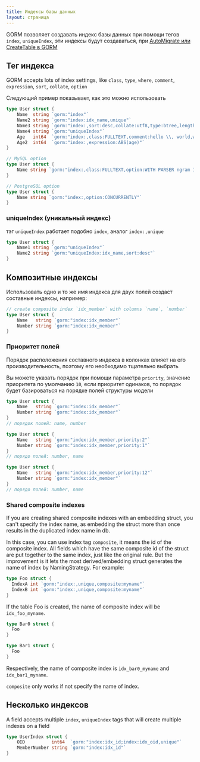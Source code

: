 ```yaml
---
title: Индексы базы данных
layout: страница
---
```


GORM позволяет создавать индекс базы данных при помощи тегов `index`, `uniqueIndex`, эти индексы будут создаваться, при [AutoMigrate или CreateTable в GORM](migration.html)

## Тег индекса

GORM accepts lots of index settings, like `class`, `type`, `where`, `comment`, `expression`, `sort`, `collate`, `option`

Следующий пример показывает, как это можно использовать

```go
type User struct {
    Name  string `gorm:"index"`
    Name2 string `gorm:"index:idx_name,unique"`
    Name3 string `gorm:"index:,sort:desc,collate:utf8,type:btree,length:10,where:name3 != 'jinzhu'"`
    Name4 string `gorm:"uniqueIndex"`
    Age   int64  `gorm:"index:,class:FULLTEXT,comment:hello \\, world,where:age > 10"`
    Age2  int64  `gorm:"index:,expression:ABS(age)"`
}

// MySQL option
type User struct {
    Name string `gorm:"index:,class:FULLTEXT,option:WITH PARSER ngram INVISIBLE"`
}

// PostgreSQL option
type User struct {
    Name string `gorm:"index:,option:CONCURRENTLY"`
}
```

### uniqueIndex (уникальный индекс)

тэг `uniqueIndex` работает подобно `index`, аналог `index:,unique`

```go
type User struct {
    Name1 string `gorm:"uniqueIndex"`
    Name2 string `gorm:"uniqueIndex:idx_name,sort:desc"`
}
```

## Композитные индексы

Использовать одно и то же имя индекса для двух полей создаст составные индексы, например:

```go
// create composite index `idx_member` with columns `name`, `number`
type User struct {
    Name   string `gorm:"index:idx_member"`
    Number string `gorm:"index:idx_member"`
}
```

### Приоритет полей

Порядок расположения составного индекса в колонках влияет на его производительность, поэтому его необходимо тщательно выбрать

Вы можете указать порядок при помощи параметра `priority`, значение приоритета по умолчанию `10`, если приоритет одинаков, то порядок будет базироваться на порядке полей структуры модели

```go
type User struct {
    Name   string `gorm:"index:idx_member"`
    Number string `gorm:"index:idx_member"`
}
// порядок полей: name, number

type User struct {
    Name   string `gorm:"index:idx_member,priority:2"`
    Number string `gorm:"index:idx_member,priority:1"`
}
// порядо полей: number, name

type User struct {
    Name   string `gorm:"index:idx_member,priority:12"`
    Number string `gorm:"index:idx_member"`
}
// порядо полей: number, name
```

### Shared composite indexes

If you are creating shared composite indexes with an embedding struct, you can't specify the index name, as embedding the struct more than once results in the duplicated index name in db.

In this case, you can use index tag `composite`, it means the id of the composite index. All fields which have the same composite id of the struct are put together to the same index, just like the original rule. But the improvement is it lets the most derived/embedding struct generates the name of index by NamingStrategy. For example:

```go
type Foo struct {
  IndexA int `gorm:"index:,unique,composite:myname"`
  IndexB int `gorm:"index:,unique,composite:myname"`
}
```

If the table Foo is created, the name of composite index will be `idx_foo_myname`.

```go
type Bar0 struct {
  Foo
}

type Bar1 struct {
  Foo
}
```

Respectively, the name of composite index is `idx_bar0_myname` and `idx_bar1_myname`.

`composite` only works if not specify the name of index.

## Несколько индексов

A field accepts multiple `index`, `uniqueIndex` tags that will create multiple indexes on a field

```go
type UserIndex struct {
    OID          int64  `gorm:"index:idx_id;index:idx_oid,unique"`
    MemberNumber string `gorm:"index:idx_id"`
}
```
